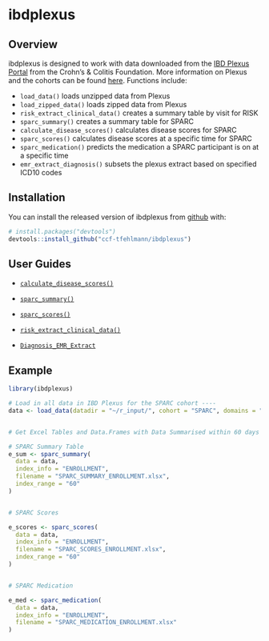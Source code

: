 
<!-- README.md is generated from README.Rmd. Please edit that file -->

# ibdplexus

<!-- badges: start -->
<!-- badges: end -->

## Overview

ibdplexus is designed to work with data downloaded from the [IBD Plexus
Portal](https://ibdplexus.org) from the Crohn’s & Colitis Foundation.
More information on Plexus and the cohorts can be found
[here](https://www.crohnscolitisfoundation.org/research/current-research-initiatives/ibd-plexus).
Functions include:

- `load_data()` loads unzipped data from Plexus
- `load_zipped_data()` loads zipped data from Plexus
- `risk_extract_clinical_data()` creates a summary table by visit for
  RISK
- `sparc_summary()` creates a summary table for SPARC
- `calculate_disease_scores()` calculates disease scores for SPARC
- `sparc_scores()` calculates disease scores at a specific time for
  SPARC
- `sparc_medication()` predicts the medication a SPARC participant is on
  at a specific time
- `emr_extract_diagnosis()` subsets the plexus extract based on
  specified ICD10 codes

## Installation

You can install the released version of ibdplexus from
[github](https://github.com/ccf-tfehlmann/ibdplexus) with:

``` r
# install.packages("devtools")
devtools::install_github("ccf-tfehlmann/ibdplexus")
```

## User Guides

- <a href="https://github.com/ccf-tfehlmann/ibdplexus/blob/master/inst/userguides/Calculating_Disease_Activity_Scores_for_SPARC.pdf">`calculate_disease_scores()`</a>

- <a href="https://github.com/ccf-tfehlmann/ibdplexus/blob/master/inst/userguides/SPARC_Summary_userguide_updated_102221.pdf">`sparc_summary()`</a>

- <a href="https://github.com/ccf-tfehlmann/ibdplexus/blob/master/inst/userguides/sparc_scores_at_index_userguide.pdf">`sparc_scores()`</a>

- <a href="https://github.com/ccf-tfehlmann/ibdplexus/blob/master/inst/userguides/RISK_Extract_Clinical_Data_User_Guide_v1.1.pdf">`risk_extract_clinical_data()`</a>

- <a href="https://github.com/ccf-tfehlmann/ibdplexus/blob/79168cbffa523ab8da142d250133e70f625e00c7/inst/userguides/Diagnosis_EMR_Extract.md">`Diagnosis_EMR_Extract`</a>

## Example

``` r
library(ibdplexus)

# Load in all data in IBD Plexus for the SPARC cohort ----
data <- load_data(datadir = "~/r_input/", cohort = "SPARC", domains = "ALL", data_type = "BOTH")


# Get Excel Tables and Data.Frames with Data Summarised within 60 days of the Enrollment Time Point ----

# SPARC Summary Table
e_sum <- sparc_summary(
  data = data,
  index_info = "ENROLLMENT",
  filename = "SPARC_SUMMARY_ENROLLMENT.xlsx",
  index_range = "60"
)


# SPARC Scores

e_scores <- sparc_scores(
  data = data,
  index_info = "ENROLLMENT",
  filename = "SPARC_SCORES_ENROLLMENT.xlsx",
  index_range = "60"
)


# SPARC Medication

e_med <- sparc_medication(
  data = data,
  index_info = "ENROLLMENT",
  filename = "SPARC_MEDICATION_ENROLLMENT.xlsx"
)
```
